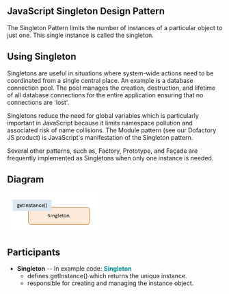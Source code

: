 ## JavaScript Singleton Design Pattern


The Singleton Pattern limits the number of instances of a particular object to just one. This single instance is called the singleton.

## Using Singleton

Singletons are useful in situations where system-wide actions need to be coordinated from a single central place. An example is a database connection pool. The pool manages the creation, destruction, and lifetime of all database connections for the entire application ensuring that no connections are 'lost'.

Singletons reduce the need for global variables which is particularly important in JavaScript because it limits namespace pollution and associated risk of name collisions. The Module pattern (see our Dofactory JS product) is JavaScript's manifestation of the Singleton pattern.

Several other patterns, such as, Factory, Prototype, and Façade are frequently implemented as Singletons when only one instance is needed.

## Diagram

<img src="https://github.com/thuankok/design-pattern/blob/main/assets/Singleton.jpg" alt="logo">

## Participants

<ul>
    <li>
      <b>Singleton</b> -- In example code: <b style="color:#088;">Singleton</b>
      <ul>
        <li>defines getInstance() which returns the unique instance.</li>
        <li>responsible for creating and managing the instance object.</li>
      </ul>
    </li>
  </ul>